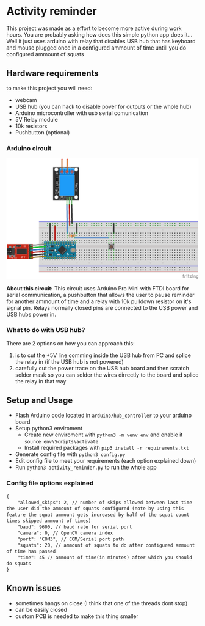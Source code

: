 # Activity reminder
This project was made as a effort to become more active during work hours. You are probably asking how does this simple python app does it... Well it just uses arduino with relay that disables USB hub that has keyboard and mouse plugged once in a configured ammount of time untill you do configured ammount of squats

## Hardware requirements

to make this project you will need:
- webcam
- USB hub (you can hack to disable pover for outputs or the whole hub)
- Arduino microcontroller with usb serial comunication
- 5V Relay module
- 10k resistors
- Pushbutton (optional)

### Arduino circuit

![Arduino circuit](images/Layout_bb.png)

**About this circuit:** This circuit uses Arduino Pro Mini with FTDI board for serial communication, a pushbutton that allows the user to pause reminder for another ammount of time and a relay with 10k pulldown resistor on it's signal pin. Relays normally closed pins are connected to the USB power and USB hubs power in.

### What to do with USB hub?

There are 2 options on how you can approach this:
1. is to cut the +5V line comming inside the USB hub from PC and splice the relay in (if the USB hub is not powered)
2. carefully cut the power trace on the USB hub board and then scratch solder mask so you can solder the wires dirrectly to the board and splice the relay in that way

## Setup and Usage

- Flash Arduino code located in `arduino/hub_controller` to your arduino board
- Setup python3 enviroment
  - Create new enviroment with `python3 -m venv env` and enable it `source env\Scripts\activate`
  - Install required packages with `pip3 install -r requirements.txt`
- Generate config file with `python3 config.py`
- Edit config file to meet your requirements (each option explained down)
- Run `python3 activity_reminder.py` to run the whole app

### Config file options explained

```
{
    "allowed_skips": 2, // number of skips allowed between last time the user did the ammount of squats configured (note by using this feature the squat ammount gets increased by half of the squat count times skipped ammount of times)
    "baud": 9600, // baud rate for serial port
    "camera": 0, // OpenCV camera index
    "port": "COM3", // COM/Serial port path
    "squats": 20, // ammount of squats to do after configured ammount of time has passed
    "time": 45 // ammount of time(in minutes) after which you should do squats
}
```

## Known issues

- sometimes hangs on close (I think that one of the threads dont stop)
- can be easily closed
- custom PCB is needed to make this thing smaller